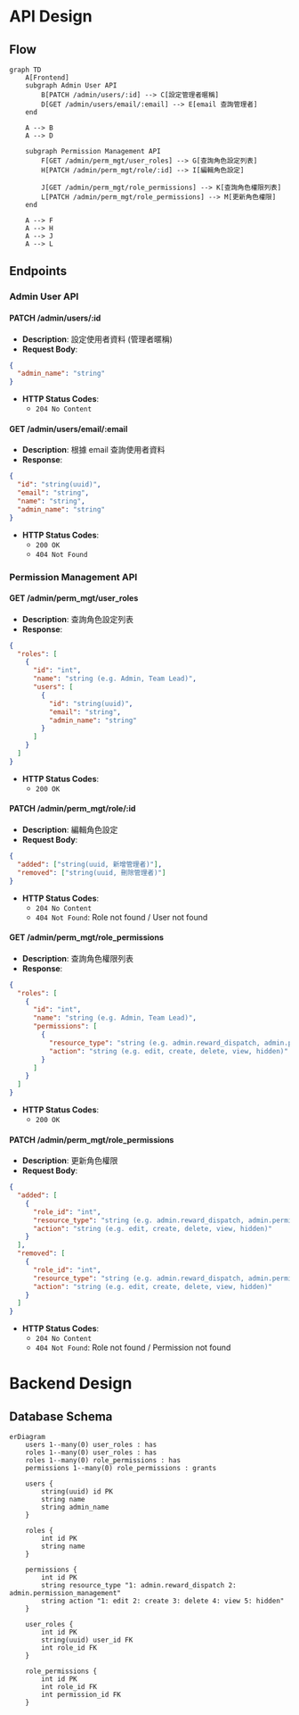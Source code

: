 # API Design

## Flow

```mermaid
graph TD
    A[Frontend]
    subgraph Admin User API
        B[PATCH /admin/users/:id] --> C[設定管理者暱稱]
        D[GET /admin/users/email/:email] --> E[email 查詢管理者]
    end

    A --> B
    A --> D

    subgraph Permission Management API
        F[GET /admin/perm_mgt/user_roles] --> G[查詢角色設定列表]
        H[PATCH /admin/perm_mgt/role/:id] --> I[編輯角色設定]

        J[GET /admin/perm_mgt/role_permissions] --> K[查詢角色權限列表]
        L[PATCH /admin/perm_mgt/role_permissions] --> M[更新角色權限]
    end

    A --> F
    A --> H
    A --> J
    A --> L
```

## Endpoints

### Admin User API

#### PATCH /admin/users/:id

- **Description**: 設定使用者資料 (管理者暱稱)
- **Request Body**:

```json
{
  "admin_name": "string"
}
```

- **HTTP Status Codes**:
  - `204 No Content`

#### GET /admin/users/email/:email

- **Description**: 根據 email 查詢使用者資料
- **Response**:

```json
{
  "id": "string(uuid)",
  "email": "string",
  "name": "string",
  "admin_name": "string"
}
```

- **HTTP Status Codes**:
  - `200 OK`
  - `404 Not Found`

### Permission Management API

#### GET /admin/perm_mgt/user_roles

- **Description**: 查詢角色設定列表
- **Response**:

```json
{
  "roles": [
    {
      "id": "int",
      "name": "string (e.g. Admin, Team Lead)",
      "users": [
        {
          "id": "string(uuid)",
          "email": "string",
          "admin_name": "string"
        }
      ]
    }
  ]
}
```

- **HTTP Status Codes**:
  - `200 OK`

#### PATCH /admin/perm_mgt/role/:id

- **Description**: 編輯角色設定
- **Request Body**:

```json
{
  "added": ["string(uuid, 新增管理者)"],
  "removed": ["string(uuid, 刪除管理者)"]
}
```

- **HTTP Status Codes**:
  - `204 No Content`
  - `404 Not Found`: Role not found / User not found

#### GET /admin/perm_mgt/role_permissions

- **Description**: 查詢角色權限列表
- **Response**:

```json
{
  "roles": [
    {
      "id": "int",
      "name": "string (e.g. Admin, Team Lead)",
      "permissions": [
        {
          "resource_type": "string (e.g. admin.reward_dispatch, admin.permission_management)",
          "action": "string (e.g. edit, create, delete, view, hidden)"
        }
      ]
    }
  ]
}
```

- **HTTP Status Codes**:
  - `200 OK`

#### PATCH /admin/perm_mgt/role_permissions

- **Description**: 更新角色權限
- **Request Body**:

```json
{
  "added": [
    {
      "role_id": "int",
      "resource_type": "string (e.g. admin.reward_dispatch, admin.permission_management)",
      "action": "string (e.g. edit, create, delete, view, hidden)"
    }
  ],
  "removed": [
    {
      "role_id": "int",
      "resource_type": "string (e.g. admin.reward_dispatch, admin.permission_management)",
      "action": "string (e.g. edit, create, delete, view, hidden)"
    }
  ]
}
```

- **HTTP Status Codes**:
  - `204 No Content`
  - `404 Not Found`: Role not found / Permission not found

# Backend Design

## Database Schema

```mermaid
erDiagram
    users 1--many(0) user_roles : has
    roles 1--many(0) user_roles : has
    roles 1--many(0) role_permissions : has
    permissions 1--many(0) role_permissions : grants

    users {
        string(uuid) id PK
        string name
        string admin_name
    }

    roles {
        int id PK
        string name
    }

    permissions {
        int id PK
        string resource_type "1: admin.reward_dispatch 2: admin.permission_management"
        string action "1: edit 2: create 3: delete 4: view 5: hidden"
    }

    user_roles {
        int id PK
        string(uuid) user_id FK
        int role_id FK
    }

    role_permissions {
        int id PK
        int role_id FK
        int permission_id FK
    }
```
